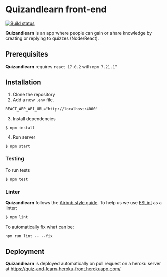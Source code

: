 # Quizandlearn front-end

[![Build status](../../workflows/CI/badge.svg)](../../actions?query=workflow%3ACI)

**Quizandlearn** is an app where people can gain or share knowledge by creating or replying to quizzes (Node/React).


## Prerequisites

**Quizandlearn** requires `react 17.0.2` with `npm 7.21.1`*

## Installation

1. Clone the repository
2. Add a new `.env` file.

```
REACT_APP_API_URL="http://localhost:4000"
```

3. Install dependencies

```
$ npm install
```

4. Run server

```
$ npm start
```

### Testing

To run tests

```
$ npm test
```

### Linter

**Quizandlearn** follows the [Airbnb style guide](https://github.com/airbnb/javascript).
To help us we use [ESLint](https://eslint.org/) as a linter:

```
$ npm lint
```
To automatically fix  what can be:
```
npm run lint -- --fix
```

## Deployment

**Quizandlearn** is deployed automatically on pull request on a heroku server at https://quiz-and-learn-heroku-front.herokuapp.com/
